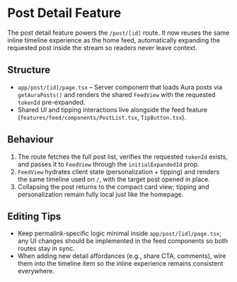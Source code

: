 # Post Detail Feature

The post detail feature powers the `/post/[id]` route. It now reuses the same inline timeline experience as the home feed, automatically expanding the requested post inside the stream so readers never leave context.

## Structure

- `app/post/[id]/page.tsx` – Server component that loads Aura posts via `getAuraPosts()` and renders the shared `FeedView` with the requested `tokenId` pre-expanded.
- Shared UI and tipping interactions live alongside the feed feature (`features/feed/components/PostList.tsx`, `TipButton.tsx`).

## Behaviour

1. The route fetches the full post list, verifies the requested `tokenId` exists, and passes it to `FeedView` through the `initialExpandedId` prop.
2. `FeedView` hydrates client state (personalization + tipping) and renders the same timeline used on `/`, with the target post opened in place.
3. Collapsing the post returns to the compact card view; tipping and personalization remain fully local just like the homepage.

## Editing Tips

- Keep permalink-specific logic minimal inside `app/post/[id]/page.tsx`; any UI changes should be implemented in the feed components so both routes stay in sync.
- When adding new detail affordances (e.g., share CTA, comments), wire them into the timeline item so the inline experience remains consistent everywhere.
